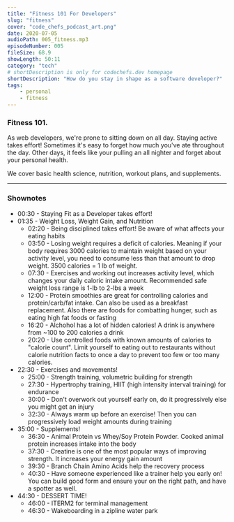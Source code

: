 ```yaml
---
title: "Fitness 101 For Developers"
slug: "fitness"
cover: "code_chefs_podcast_art.png"
date: 2020-07-05
audioPath: 005_fitness.mp3
episodeNumber: 005
fileSize: 68.9
showLength: 50:11
category: "tech"
# shortDescription is only for codechefs.dev homepage
shortDescription: "How do you stay in shape as a software developer?"
tags:
    - personal
    - fitness
---
```


### Fitness 101.

As web developers, we're prone to sitting down on all day. Staying active takes effort! Sometimes it's easy to forget how much you've ate throughout the day. Other days, it feels like your pulling an all nighter and forget about your personal health.

We cover basic health science, nutrition, workout plans, and supplements.

<hr>

### Shownotes

<!-- - 00:30 - Intro
    - 00:40 - Testing
        - 00:50 - Testing -->

- 00:30 - Staying Fit as a Developer takes effort!
- 01:35 - Weight Loss, Weight Gain, and Nutrition
  - 02:20 - Being disciplined takes effort! Be aware of what affects your eating habits
  - 03:50 - Losing weight requires a deficit of calories. Meaning if your body requires 3000 calories to maintain weight based on your activity level, you need to consume less than that amount to drop weight. 3500 calories = 1 lb of weight.
  - 07:30 - Exercises and working out increases activity level, which changes your daily caloric intake amount. Recommended safe weight loss range is 1-lb to 2-lbs a week
  - 12:00 - Protein smoothies are great for controlling calories and protein/carb/fat intake. Can also be used as a breakfast replacement. Also there are foods for combatting hunger, such as eating high fat foods or fasting
  - 16:20 - Alchohol has a lot of hidden calories! A drink is anywhere from ~100 to 200 calories a drink
  - 20:20 - Use controlled foods with known amounts of calories to "calorie count". Limit yourself to eating out to restaurants without calorie nutrition facts to once a day to prevent too few or too many calories.
- 22:30 - Exercises and movements!
  - 25:00 - Strength training, volumetric building for strength
  - 27:30 - Hypertrophy training, HIIT (high intensity interval training) for endurance
  - 30:00 - Don't overwork out yourself early on, do it progressively else you might get an injury
  - 32:30 - Always warm up before an exercise! Then you can progressively load weight amounts during training
- 35:00 - Supplements!
  - 36:30 - Animal Protein vs Whey/Soy Protein Powder. Cooked animal protein increases intake into the body
  - 37:30 - Creatine is one of the most popular ways of improving strength. It increases your energy gain amount
  - 39:30 - Branch Chain Amino Acids help the recovery process
  - 40:30 - Have someone experienced like a trainer help you early on! You can build good form and ensure your on the right path, and have a spotter as well.
- 44:30 - DESSERT TIME!
  - 46:00 - ITERM2 for terminal management
  - 46:30 - Wakeboarding in a zipline water park